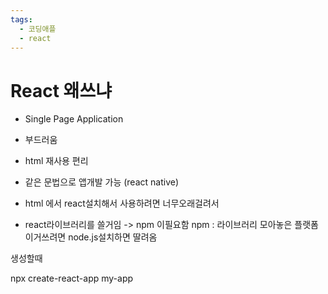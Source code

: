 ```yaml
---
tags:
  - 코딩애플
  - react
---
```

# React 왜쓰냐

- Single Page Application
- 부드러움
- html 재사용 편리
- 같은 문법으로 앱개발 가능 (react native)


- html 에서 react설치해서 사용하려면 너무오래걸려서
- react라이브러리를 쓸거임
-> npm 이필요함 
npm : 라이브러리 모아놓은 플랫폼
이거쓰려면 node.js설치하면 딸려옴

생성할때 

npx create-react-app my-app